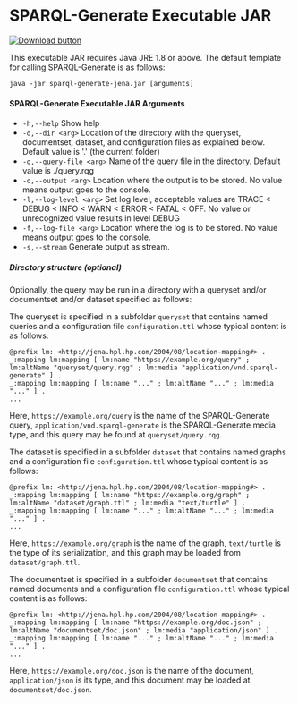 # SPARQL-Generate Executable JAR

[![Download button](download.gif)](sparql-generate-jena.jar)

This executable JAR requires Java JRE 1.8 or above. The default template for calling SPARQL-Generate is as follows:

```
java -jar sparql-generate-jena.jar [arguments]
```

#### SPARQL-Generate Executable JAR Arguments

* `-h,--help` Show help
* `-d,--dir <arg>` Location of the directory with the queryset, documentset, dataset, and configuration files as explained below. Default value is '.' (the current folder)
* `-q,--query-file <arg>` Name of the query file in the directory. Default value is ./query.rqg
* `-o,--output <arg>` Location where the output is to be stored. No value means output goes to the console.
* `-l,--log-level <arg>` Set log level, acceptable values are TRACE < DEBUG < INFO < WARN < ERROR < FATAL < OFF. No value or unrecognized value results in level DEBUG
* `-f,--log-file <arg>` Location where the log is to be stored. No value means output goes to the console.
* `-s,--stream` Generate output as stream.



##### Directory structure (optional)

Optionally, the query may be run in a directory with a queryset and/or documentset and/or dataset specified as follows:

The queryset is specified in a subfolder `queryset` that contains named queries and a configuration file `configuration.ttl` whose typical content is as follows:

```
@prefix lm: <http://jena.hpl.hp.com/2004/08/location-mapping#> .
_:mapping lm:mapping [ lm:name "https://example.org/query" ; lm:altName "queryset/query.rqg" ; lm:media "application/vnd.sparql-generate" ] .
_:mapping lm:mapping [ lm:name "..." ; lm:altName "..." ; lm:media "..." ] .
...
```

Here, `https://example.org/query` is the name of the SPARQL-Generate query, `application/vnd.sparql-generate` is the SPARQL-Generate media type, and this query may be found at `queryset/query.rqg`.


The dataset is specified in a subfolder `dataset` that contains named graphs and a configuration file `configuration.ttl` whose typical content is as follows:

```
@prefix lm: <http://jena.hpl.hp.com/2004/08/location-mapping#> .
_:mapping lm:mapping [ lm:name "https://example.org/graph" ; lm:altName "dataset/graph.ttl" ; lm:media "text/turtle" ] .
_:mapping lm:mapping [ lm:name "..." ; lm:altName "..." ; lm:media "..." ] .
...
```

Here, `https://example.org/graph` is the name of the graph, `text/turtle` is the type of its serialization, and this graph may be loaded from `dataset/graph.ttl`.



The documentset is specified in a subfolder `documentset` that contains named documents and a configuration file `configuration.ttl` whose typical content is as follows:

```
@prefix lm: <http://jena.hpl.hp.com/2004/08/location-mapping#> .
_:mapping lm:mapping [ lm:name "https://example.org/doc.json" ; lm:altName "documentset/doc.json" ; lm:media "application/json" ] .
_:mapping lm:mapping [ lm:name "..." ; lm:altName "..." ; lm:media "..." ] .
...
```

Here, `https://example.org/doc.json` is the name of the document, `application/json` is its type, and this document may be loaded at `documentset/doc.json`.

